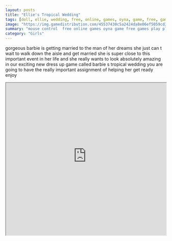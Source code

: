 ```yaml
---
layout: posts
title: "Ellie's Tropical Wedding"
tags: [doll, ellie, wedding, free, online, games, oyna, game, free, games, play, play, games]
image: "https://img.gamedistribution.com/45537430c5a2424da8e06ef5059cd31a.jpg"
summary: "mouse control  free online games oyna game free games play play games"
category: "Girls"
---
```


gorgeous barbie is getting married to the man of her dreams she just can t wait to walk down the aisle and get married she is super close to this important event in her life and she really wants to look absolutely amazing in our exciting new dress up game called barbie s tropical wedding you are going to have the really important assignment of helping her get ready enjoy

<iframe width="100%" height="480px;" src="https://html5.gamedistribution.com/45537430c5a2424da8e06ef5059cd31a/"></iframe>